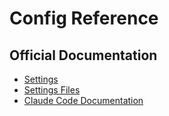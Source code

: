 # Config Reference

## Official Documentation
- [Settings](https://docs.claude.com/en/docs/claude-code/settings.md)
- [Settings Files](https://docs.claude.com/en/docs/claude-code/settings.md#settings-files)
- [Claude Code Documentation](https://docs.claude.com/en/docs/claude-code.md)